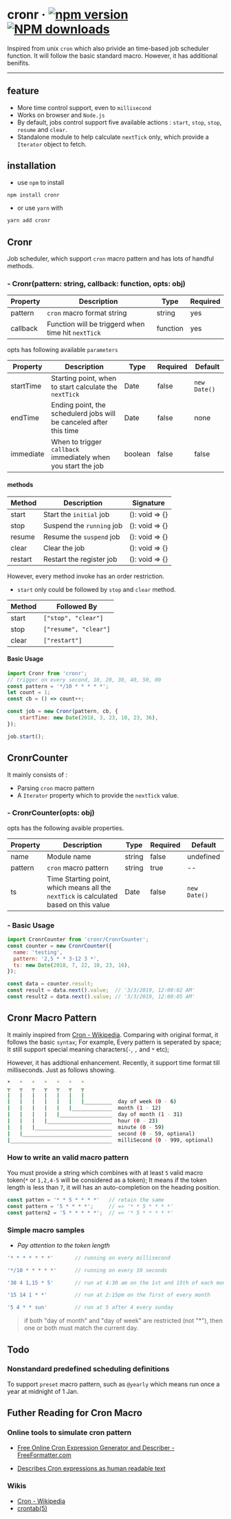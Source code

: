 # cronr &middot; [![npm version](https://img.shields.io/npm/v/cronr.svg?style=flat)](https://www.npmjs.com/package/cronr) [![NPM downloads](https://img.shields.io/npm/dm/cronr.svg?style=flat-square)](http://www.npmtrends.com/cronr)

Inspired from unix `cron` which also privide an time-based job scheduler function. It will follow the basic standard macro. However, it has additional benifits.

---

## feature

- More time control support, even to `millisecond`
- Works on browser and `Node.js`
- By default, jobs control support five available actions : `start`, `stop`, `stop`, `resume` and `clear`.
- Standalone module to help calculate `nextTick` only, which provide a `Iterator` object to fetch.

## installation

- use `npm` to install

```bash
npm install cronr
```

- or use `yarn` with

```bash
yarn add cronr
```

## Cronr

Job scheduler, which support `cron` macro pattern and has lots of handful methods.

### - Cronr(pattern: string, callback: function, opts: obj)

| Property | Description | Type | Required|
| -------- | ----------- | ---- | --- |
| pattern  | `cron` macro format string | string | yes|
| callback | Function will be triggerd when time hit `nextTick` | function | yes|

opts has following available `parameters`

| Property | Description | Type | Required| Default |
| -------- | ----------- | ---- | --- | ---- |
| startTime | Starting point, when to start calculate the `nextTick` | Date | false | `new Date()` |
| endTime | Ending point, the schedulerd jobs will be canceled after this time | Date | false | none |
| immediate | When to trigger `callback` immediately when you start the job | boolean | false | false |

#### methods

| Method | Description | Signature |
| ------ | ----------- | ---- |
| start  | Start the `initial` job | (): void => {} |
| stop  | Suspend the `running` job | (): void => {} |
| resume  | Resume the `suspend` job | (): void => {} |
| clear  | Clear the job | (): void => {} |
| restart  | Restart the register job | (): void => {} |

However, every method invoke has an order restriction.

- `start` only could be followed by `stop` and `clear` method.

| Method | Followed By |
| ------ | ----------- |
| start  | `["stop", "clear"]` |
| stop   | `["resume", "clear"]` |
| clear  | `["restart"]` |

#### Basic Usage

```js
import Cronr from 'cronr';
// trigger on every second, 10, 20, 30, 40, 50, 00
const pattern = '*/10 * * * * *';
let count = 1;
const cb = () => count++;

const job = new Cronr(pattern, cb, {
    startTime: new Date(2018, 3, 23, 10, 23, 36),
});

job.start();
```

## CronrCounter

It mainly consists of :

- Parsing `cron` macro pattern
- A `Iterator` property which to provide the `nextTick` value.

### - CronrCounter(opts: obj)

opts has the following avaible properties.

| Property | Description | Type | Required| Default |
| -------- | ----------- | ---- | --- | --- |
| name | Module name | string | false | undefined |
| pattern | `cron` macro pattern | string | true | -- |
| ts   | Time Starting point, which means all the `nextTick` is calculated based on this value | Date | false | `new Date()`|

### - Basic Usage

```js
import CronrCounter from 'cronr/CronrCounter';
const counter = new CronrCounter({
  name: 'testing',
  pattern: '2,5 * * 3-12 3 *',
  ts: new Date(2018, 7, 22, 10, 23, 16),
});

const data = counter.result;
const result = data.next().value;  // '3/3/2019, 12:00:02 AM'
const result2 = data.next().value; // '3/3/2019, 12:00:05 AM'
```

## Cronr Macro Pattern

It mainly inspired from [Cron - Wikipedia](https://en.wikipedia.org/wiki/Cron). Comparing with original format, it follows the basic `syntax`; For example, Every pattern is seperated by space; It still support special meaning characters(`-`, `,` and `*` etc);

However, it has addtional enhancement. Recently, it support time format till milliseconds. Just as follows showing.

```bash
*   *   *   *   *   *   *
┬   ┬   ┬   ┬   ┬   ┬   ┬
|   |   |   |   |   |   |
|   |   |   |   |   |   |_________  day of week (0 - 6)
|   |   |   |   |   |_____________  month (1 - 12)
|   |   |   |   |_________________  day of month (1 - 31)
|   |   |   |_____________________  hour (0 - 23)
|   |   |_________________________  minute (0 - 59)
|   |_____________________________  second (0 - 59, optional)
|_________________________________  milliSecond (0 - 999, optional)
```

### How to write an valid macro pattern

You must provide a string which combines with at least `5` valid macro token(`*` or `1,2,4-5` will be considered as a token); It means if the token length is less than `7`, it will has an auto-completion on the heading position.

```js
const patten = '* * 5 * * * *'   // retain the same
const pattern = '5 * * * *';     // => '* * 5 * * * *'
const pattern2 = '5 * * * * *';  // => '* 5 * * * * *'
```

### Simple macro samples

- _Pay attention to the token length_

```js
'* * * * * * *'       // running on every millisecond

'*/10 * * * * *'      // running on every 10 seconds

'30 4 1,15 * 5'       // run at 4:30 am on the 1st and 15th of each month, plus every Friday

'15 14 1 * *'         // run at 2:15pm on the first of every month

'5 4 * * sun'         // run at 5 after 4 every sunday
```

> if both "day of month" and "day of week" are restricted (not "*"), then one or both must match the current day.

## Todo

### Nonstandard predefined scheduling definitions

To support `preset` macro pattern, such as `@yearly` which means run once a year at midnight of 1 Jan.

## Futher Reading for Cron Macro

### Online tools to simulate cron pattern

- [Free Online Cron Expression Generator and Describer - FreeFormatter.com](https://www.freeformatter.com/cron-expression-generator-quartz.html)

- [Describes Cron expressions as human readable text](https://cronexpressiondescriptor.azurewebsites.net/)

### Wikis

- [Cron - Wikipedia](https://en.wikipedia.org/wiki/Cron)
- [crontab(5)](https://www.freebsd.org/cgi/man.cgi?query=crontab&sektion=5&manpath=freebsd-release-ports)